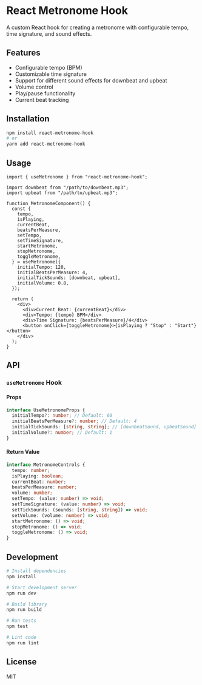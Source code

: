 # React Metronome Hook

A custom React hook for creating a metronome with configurable tempo, time signature, and sound effects.

## Features

- Configurable tempo (BPM)
- Customizable time signature
- Support for different sound effects for downbeat and upbeat
- Volume control
- Play/pause functionality
- Current beat tracking

## Installation

```bash
npm install react-metronome-hook
# or
yarn add react-metronome-hook
```

## Usage

```tsx
import { useMetronome } from "react-metronome-hook";

import downbeat from "/path/to/downbeat.mp3";
import upbeat from "/path/to/upbeat.mp3";

function MetronomeComponent() {
  const {
    tempo,
    isPlaying,
    currentBeat,
    beatsPerMeasure,
    setTempo,
    setTimeSignature,
    startMetronome,
    stopMetronome,
    toggleMetronome,
  } = useMetronome({
    initialTempo: 120,
    initialBeatsPerMeasure: 4,
    initialTickSounds: [downbeat, upbeat],
    initialVolume: 0.8,
  });

  return (
    <div>
      <div>Current Beat: {currentBeat}</div>
      <div>Tempo: {tempo} BPM</div>
      <div>Time Signature: {beatsPerMeasure}/4</div>
      <button onClick={toggleMetronome}>{isPlaying ? "Stop" : "Start"}</button>
    </div>
  );
}
```

## API

### `useMetronome` Hook

#### Props

```typescript
interface UseMetronomeProps {
  initialTempo?: number; // Default: 60
  initialBeatsPerMeasure?: number; // Default: 4
  initialTickSounds: [string, string]; // [downbeatSound, upbeatSound]
  initialVolume?: number; // Default: 1
}
```

#### Return Value

```typescript
interface MetronomeControls {
  tempo: number;
  isPlaying: boolean;
  currentBeat: number;
  beatsPerMeasure: number;
  volume: number;
  setTempo: (value: number) => void;
  setTimeSignature: (value: number) => void;
  setTickSounds: (sounds: [string, string]) => void;
  setVolume: (volume: number) => void;
  startMetronome: () => void;
  stopMetronome: () => void;
  toggleMetronome: () => void;
}
```

## Development

```bash
# Install dependencies
npm install

# Start development server
npm run dev

# Build library
npm run build

# Run tests
npm test

# Lint code
npm run lint
```

## License

MIT
